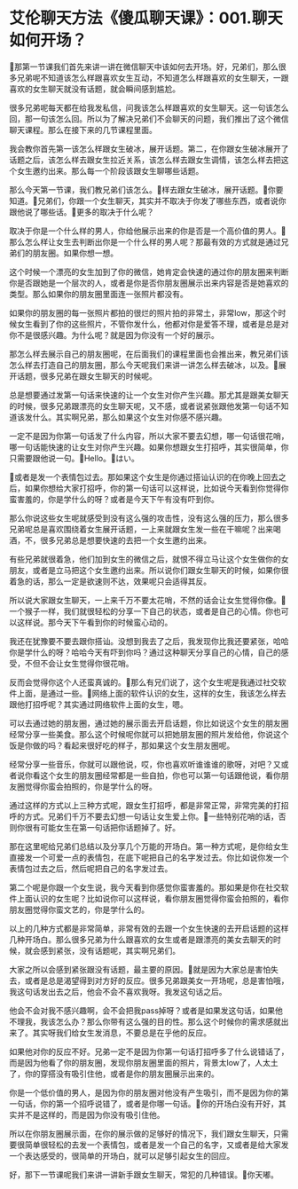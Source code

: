 # 艾伦聊天方法《傻瓜聊天课》：001.聊天如何开场？

🎼那第一节课我们首先来讲一讲在微信聊天中该如何去开场。好，兄弟们，那么很多兄弟呢不知道该怎么样跟喜欢女生互动，不知道怎么样跟喜欢的女生聊天，一跟喜欢的女生聊天就没有话题，就会瞬间感到尴尬。

很多兄弟呢每天都在给我发私信，问我该怎么样跟喜欢的女生聊天。这一句该怎么回，那一句该怎么回。所以为了解决兄弟们不会聊天的问题，我们推出了这个微信聊天课程。那么在接下来的几节课程里面。

我会教你首先第一该怎么样跟女生破冰，展开话题。第二，在你跟女生破冰展开了话题之后，该怎么样去跟女生拉近关系，该怎么样去跟女生调情，该怎么样去把这个女生邀约出来。那么每一个阶段该跟女生聊哪些话题。

那么今天第一节课，我们教兄弟们该怎么。🎼样去跟女生破冰，展开话题。🎼你要知道。🎼兄弟们，你跟一个女生聊天，其实并不取决于你发了哪些东西，或者说你跟他说了哪些话。🎼更多的取决于什么呢？

取决于你是一个什么样的男人，你给他展示出来的你是否是一个高价值的男人。🎼那么怎么样让女生去判断出你是一个什么样的男人呢？那最有效的方式就是通过兄弟们的朋友圈。如果你想一想。

这个时候一个漂亮的女生加到了你的微信，她肯定会快速的通过你的朋友圈来判断你是否跟她是一个层次的人，或者是你是否你朋友圈展示出来内容是否是她喜欢的类型。那么如果你的朋友圈里面连一张照片都没有。

如果你的朋友圈的每一张照片都拍的很烂的照片拍的非常土，非常low，那这个时候女生看到了你的这些照片，不管你发什么，他都对你是爱答不理，或者是总是对你不是很感兴趣。为什么呢？就是因为你没有一个好的展示。

那怎么样去展示自己的朋友圈呢，在后面我们的课程里面也会推出来，教兄弟们该怎么样去打造自己的朋友圈，那么今天呢我们来讲一讲怎么样去破冰，以及。🎼展开话题，很多兄弟在跟女生聊天的时候呢。

总是想要通过发第一句话来快速的让一个女生对你产生兴趣。那尤其是跟美女聊天的时候，很多兄弟跟漂亮的女生聊天呢，又不感，或者说紧张跟他发第一句话不知道该发什么。其实啊兄弟，那么如果这个女生对你感不感兴趣。

一定不是因为你第一句话发了什么内容，所以大家不要去幻想，哪一句话很花哨，哪一句话能快速的让女生对你产生兴趣。如果你想跟女生打招呼，其实很简单，你只需要跟他说一句。🎼Hello。🎼はい。

🎼或者是发一个表情包过去。那如果这个女生是你通过搭讪认识的在你晚上回去之后，如果你想给大家打招呼，你的第一句话可以这样说，比如说今天看到你觉得你蛮害羞的，你是学什么的呀？或者是今天下午有没有吓到你。

那么你说这些女生呢就感受到没有这么强的攻击性，没有这么强的压力，那么很多兄弟呢总是喜欢围绕着女生展开话题，一上来就跟女生发一些在干嘛呢？出来喝酒，不，很多兄弟总是想要快速的去把一个女生邀约出来。

有些兄弟就很着急，他们加到女生的微信之后，就恨不得立马让这个女生做你的女朋友，或者是立马把这个女生邀约出来。所以说你们跟女生聊天的时候，如果你很着急的话，那么一定是欲速则不达，效果呢只会适得其反。

所以说大家跟女生聊天，一上来千万不要太花哨，不然的话会让女生觉得你像。🎼一个猴子一样，我们就很轻松的分享一下自己的状态，或者是自己的心情。你也可以这样说。那今天下午看到你的时候蛮心动的。

我还在犹豫要不要去跟你搭讪。没想到我去了之后，我发现你比我还要紧张，哈哈你是学什么的呀？哈哈今天有吓到你吗？通过这种聊天分享自己的心情，自己的感受，不但不会让女生觉得你很花哨。

反而会觉得你这个人还蛮真诚的。🎼那么有兄们说了，这个女生呢是我通过社交软件上面，是通过一些。🎼网络上面的软件认识的女生，这样的女生，我该怎么样去跟他打招呼呢？其实通过网络软件上面的女生，嗯。

可以去通过她的朋友圈，通过她的展示面去开启话题，你比如说这个女生的朋友圈经常分享一些美食。那么这个时候呢你就可以把她朋友圈的照片发给他，你说这个饭是你做的吗？看起来很好吃的样子，那如果这个女生朋友圈呢。

经常分享一些音乐，你就可以跟他说，哎，你也喜欢听谁谁谁的歌呀，对吧？又或者说你看这个女生的朋友圈经常都是一些自拍，你也可以第一句话跟他说，看你朋友圈觉得你蛮会拍照的，你是学什么的呀。

通过这样的方式以上三种方式呢，跟女生打招呼，都是非常正常，非常完美的打招呼的方式。兄弟们千万不要去幻想一句话让女生爱上你。🎼一些特别花哨的话，否则你很有可能女生在第一句话把你话题掉了。好。

那在这里呢给兄弟们总结以及分享几个万能的开场白。第一种方式呢，是你给女生直接发一个可爱一点的表情包，在底下呢把自己的名字发过去。你比如说你发一个表情包过去之后，然后呢把自己的名字发过去。

第二个呢是你跟一个女生说，我今天看到你感觉你蛮害羞的。那如果是你在社交软件上面认识的女生呢？比如说你可以这样说，看你朋友圈觉得你蛮会拍照的，看你朋友圈觉得你蛮文艺的，你是学什么的。

以上的几种方式都是非常简单，非常有效的去跟一个女生快速的去开启话题的这样几种开场白。那么很多兄弟为什么跟喜欢的女生或者是跟漂亮的美女去聊天的时候，就会感到紧张，没有话题呢，其实啊兄弟们。

大家之所以会感到紧张跟没有话题，最主要的原因。🎼就是因为大家总是害怕失去，或者是总是渴望得到对方好的反应。很多兄弟跟美女一开场呢，总是害怕哦，我这句话发出去之后，他会不会不喜欢我呀。我发这句话之后。

他会不会对我不感兴趣啊，会不会把我pass掉呀？或者是如果发这句话，如果他不理我，我该怎么办？那么你带有这么强的目的性。那么这个时候你的需求感就出来了。其实呀我们给女生发消息，不要总是在乎他的反应。

如果他对你的反应不好。兄弟一定不是因为你第一句话打招呼多了什么说错话了，而是因为他看了你的朋友圈，发现你朋友圈里面的照片，背景太low了，人太土了，你的穿搭没有吸引住他，或者是你的朋友圈展示出来的。

你是一个低价值的男人，是因为你的朋友圈对他没有产生吸引，而不是因为你的第一句话，你的第一个招呼说错了，或者是你哪一句话。🎼你的开场白没有开好，其实并不是这样的，而是因为你没有吸引住他。

所以在你朋友圈展示面，在你的展示做的足够好的情况下，我们跟女生聊天，只需要很简单很轻松的去发一个表情包，或者是发一个自己的名字，又或者是给大家发一个表达感受的，很简单的开场白，就可以足够引起女生的回应。

好，那下一节课呢我们来讲一讲新手跟女生聊天，常犯的几种错误。🎼你天嘟。